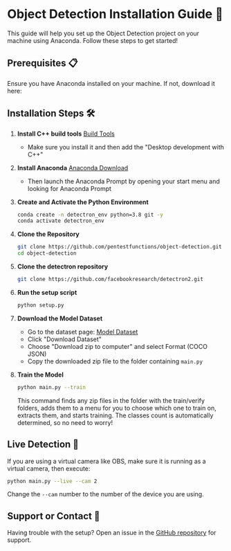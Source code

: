 # Object Detection Installation Guide 🚀

This guide will help you set up the Object Detection project on your machine using Anaconda. Follow these steps to get started!

## Prerequisites 📋

Ensure you have Anaconda installed on your machine. If not, download it here:

## Installation Steps 🛠️

1. **Install C++ build tools**
   [Build Tools](https://visualstudio.microsoft.com/visual-cpp-build-tools/)
   - Make sure you install it and then add the "Desktop development with C++"

2. **Install Anaconda**
   [Anaconda Download](https://www.anaconda.com/download/success)
   - Then launch the Anaconda Prompt by opening your start menu and looking for Anaconda Prompt

3. **Create and Activate the Python Environment**
   ```bash
   conda create -n detectron_env python=3.8 git -y
   conda activate detectron_env
   ```

4. **Clone the Repository**
   ```bash
   git clone https://github.com/pentestfunctions/object-detection.git
   cd object-detection
   ```

5. **Clone the detectron repository**
   ```bash
   git clone https://github.com/facebookresearch/detectron2.git
   ```

6. **Run the setup script**
   ```bash
   python setup.py
   ```

7. **Download the Model Dataset**
   - Go to the dataset page: [Model Dataset](https://universe.roboflow.com/navrachana-university-l5d92/car_models-izfw0/dataset/1)
   - Click "Download Dataset"
   - Choose "Download zip to computer" and select Format (COCO JSON)
   - Copy the downloaded zip file to the folder containing `main.py`

7. **Train the Model**
   ```bash
   python main.py --train
   ```
   This command finds any zip files in the folder with the train/verify folders, adds them to a menu for you to choose which one to train on, extracts them, and starts training. The classes count is automatically determined, so no need to worry!

## Live Detection 🎥

If you are using a virtual camera like OBS, make sure it is running as a virtual camera, then execute:
```bash
python main.py --live --cam 2
```
Change the `--cam` number to the number of the device you are using.

## Support or Contact 🤝

Having trouble with the setup? Open an issue in the [GitHub repository](https://github.com/pentestfunctions/object-detection/issues) for support.
